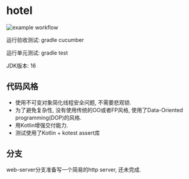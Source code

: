 # hotel
![example workflow](https://github.com/damoco/hotel/actions/workflows/gradle.yml/badge.svg)

运行验收测试: gradle cucumber

运行单元测试: gradle test

JDK版本: 16
## 代码风格
- 使用不可变对象简化线程安全问题, 不需要悲观锁.
- 为了避免复杂性, 没有使用传统的OO或者FP风格, 使用了Data-Oriented programming(DOP)的风格.
- 用Kotlin增强交付能力.
- 测试使用了Kotlin + kotest assert库

## 分支
web-server分支准备写一个简易的http server, 还未完成.